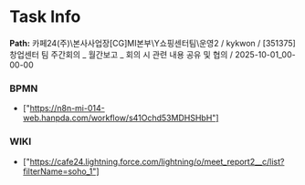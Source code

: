 # Task Info

**Path:** 카페24(주)\본사사업장\[CG]MI본부\Y쇼핑센터팀\운영2 / kykwon / [351375] 창업센터 팀 주간회의 _ 월간보고 _ 회의 시 관련 내용 공유 및 협의 / 2025-10-01_00-00-00

### BPMN
- ["https://n8n-mi-014-web.hanpda.com/workflow/s41Ochd53MDHSHbH"]

### WIKI
- ["https://cafe24.lightning.force.com/lightning/o/meet_report2__c/list?filterName=soho_1"]

